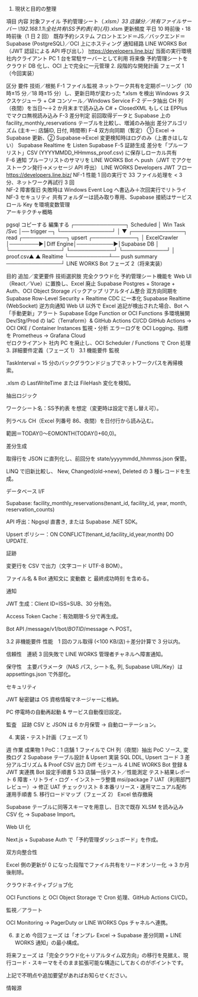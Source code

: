 1. 現状と目的の整理

項目	内容
対象ファイル	予約管理シート（*.xlsm）33 店舗分／共有ファイルサーバー \192.168.1.1\全社共有\SS予約表{年}{月}*.xlsm
更新頻度	平日 10 時前後・18 時前後（1 日 2 回）
既存予約システム	フロントエンド＝JS／バックエンド＝Supabase (PostgreSQL)／OCI 上にホスティング
通知経路	LINE WORKS Bot（JWT 認証による API 呼び出し） 
https://developers.line.biz/
当面の実行環境	社内クライアント PC 1 台を常駐サーバーとして利用
将来像	予約管理シートをクラウド DB 化し、OCI 上で完全に一元管理
2. 段階的な開発計画
フェーズ 1（今回実装）

区分	要件	技術／根拠
F-1 ファイル監視	ネットワーク共有を定期ポーリング（10 時±15 分／18 時±15 分）し、更新日時が変わった *.xlsm を検出	Windows タスクスケジューラ + C# コンソール／Windows Service
F-2 データ抽出	CH 列（夜間）を当日〜＋2 か月末まで読み込み	C# + ClosedXML もしくは EPPlus でマクロ無視読み込み
F-3 差分判定	前回取得データと Supabase 上の facility_monthly_reservations テーブルを比較し、増減のみ抽出	差分アルゴリズム (主キー: 店舗ID, 日付, 時間帯)
F-4 双方向同期（暫定）	① Excel → Supabase 更新、② Supabase→Excel 変更検知時はログのみ（上書きはしない）	Supabase Realtime を Listen 
Supabase
F-5 証跡生成	差分を「プルーフリスト」CSV (YYYYMMDD_HHmmss_proof.csv) に保存しローカル共有	
F-6 通知	プルーフリストのサマリを LINE WORKS Bot へ push（JWT でアクセストークン発行→メッセージ API 呼出）	LINE WORKS Developers JWT フロー 
https://developers.line.biz/
NF-1 性能	1 回の実行で 33 ファイル処理を < 3 分、ネットワーク再試行 3 回	
NF-2 障害復旧	失敗時は Windows Event Log へ書込み＋次回実行でリトライ	
NF-3 セキュリティ	共有フォルダーは読み取り専用、Supabase 接続はサービスロール Key を環境変数管理	
アーキテクチャ概略

pgsql
コピーする
編集する
┌──────────────┐   Scheduled
│ Win Task /Svc │── trigger ─┐
└──────────────┘            │
                             ▼
┌──────────────┐  read   ┌────────────┐  upsert   ┌────────────┐
│ ExcelCrawler  │────────►│Diff Engine│──────────►│Supabase DB │
└──────────────┘          └────────────┘           └────────────┘
      │  proof.csv▲                               ▲ Realtime
      └───────────┴── push summary ───────────────┘
                       LINE WORKS Bot
フェーズ 2（将来実装）

目的	追加／変更要件	技術選択肢
完全クラウド化	予約管理シート機能を Web UI（React／Vue）に置換し、Excel 廃止	Supabase Postgres + Storage + Auth、OCI Object Storage バックアップ
リアルタイム整合	双方向同期を Supabase Row-Level Security + Realtime CDC に一本化	Supabase Realtime (WebSocket)
逆方向通知	Web UI 以外で Excel 追記が検出された場合、Bot へ「手動更新」アラート	Supabase Edge Function or OCI Functions
多環境展開	Dev/Stg/Prod の IaC（Terraform）& GitHub Actions CI/CD	GitHub Actions → OCI OKE / Container Instances
監視・分析	エラーログを OCI Logging、指標を Prometheus → Grafana Cloud	
ゼロクライアント	社内 PC を廃止し、OCI Scheduler / Functions で Cron 処理	
3. 詳細要件定義（フェーズ 1）
3.1 機能要件
監視

TaskInterval = 15 分のバックグラウンドジョブでネットワークパスを再帰検索。

.xlsm の LastWriteTime または FileHash 変化を検知。

抽出ロジック

ワークシート名：SS予約表 を想定（変更時は設定で差し替え可）。

列ラベル CH（Excel 列番号 86、夜間）を日付行から読み込む。

範囲＝TODAY()～EOMONTH(TODAY()+60,0)。

差分生成

取得行を JSON に直列化し、前回分を state/yyyymmdd_hhmmss.json 保管。

LINQ で旧新比較し、
New, Changed(old→new), Deleted の 3 種レコードを生成。

データベース I/F

Supabase: facility_monthly_reservations(tenant_id, facility_id, year, month, reservation_counts)

API 呼出：Npgsql 直書き, または Supabase .NET SDK。

Upsert ポリシー：ON CONFLICT(tenant_id,facility_id,year,month) DO UPDATE.

証跡

変更行を CSV で出力（文字コード UTF-8 BOM）。

ファイル名 & Bot 通知文に 変動数 と 最終成功時刻 を含める。

通知

JWT 生成：Client ID=ISS=SUB、30 分有効。

Access Token Cache：有効期限-5 分で再生成。

Bot API /message/v1/bot/_BOTID_/message へ POST。

3.2 非機能要件
性能 1 回のフル取得 (<100 KB/店)＋差分計算で 3 分以内。

信頼性 連続 3 回失敗で LINE WORKS 管理者チャネルへ障害通知。

保守性 主要パラメータ（NAS パス, シート名, 列, Supabase URL/Key）は appsettings.json で外部化。

セキュリティ 

JWT 秘密鍵は OS 資格情報マネージャーに格納。

PC 停電時の自動再起動 & サービス自動復旧設定。

監査 証跡 CSV と JSON は 6 か月保管 → 自動ローテーション。

4. 実装・テスト計画（フェーズ 1）

週	作業	成果物
1	PoC：1 店舗 1 ファイルで CH 列（夜間）抽出	PoC ソース, 変換ログ
2	Supabase テーブル設計 & Upsert 実装	SQL DDL, Upsert コード
3	差分アルゴリズム & Proof CSV 出力	Diff モジュール
4	LINE WORKS Bot 登録 & JWT 実連携	Bot 設定手順書
5	33 店舗一括テスト／性能測定	テスト結果レポート
6	障害・リトライ・ログ・インストーラ整備	msi/package
7	UAT（利用部門レビュー）→ 修正	UAT チェックリスト
8	本番リリース・運用マニュアル配布	運用手順書
5. 移行ロードマップ（フェーズ 2）
Excel 依存撤廃

Supabase テーブルに同等スキーマを用意し、日次で既存 XLSM を読み込み CSV 化 → Supabase Import。

Web UI 化

Next.js + Supabase Auth で「予約管理ダッシュボード」を作成。

双方向整合性

Excel 側の更新が 0 になった段階でファイル共有をリードオンリー化 → 3 か月後削除。

クラウドネイティブジョブ化

OCI Functions と OCI Object Storage で Cron 処理、GitHub Actions CI/CD。

監視／アラート

OCI Monitoring → PagerDuty or LINE WORKS Ops チャネルへ連携。

6. まとめ
今回フェーズ は「オンプレ Excel → Supabase 差分同期 + LINE WORKS 通知」の最小構成。

将来フェーズ は「完全クラウド化＋リアルタイム双方向」の移行を見据え、現行コード・スキーマをそのまま拡張可能な構造にしておくのがポイントです。

上記で不明点や追加要望があればお知らせください。




情報源
